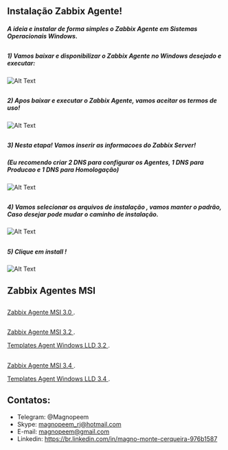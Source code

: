 

##                                      Instalação Zabbix Agente!

##### A ideia e instalar de forma simples o Zabbix Agente em Sistemas Operacionais Windows.


##
##### 1) Vamos baixar e disponibilizar o Zabbix Agente no Windows desejado e executar:


![Alt Text](https://github.com/MagnoMonteCerqueira/Zabbix/blob/master/Zabbix_3.4/src/img/Agente/benvindo.PNG)

##
##### 2) Apos baixar e executar o Zabbix Agente, vamos aceitar os termos de uso!


![Alt Text](https://github.com/MagnoMonteCerqueira/Zabbix/blob/master/Zabbix_3.4/src/img/Agente/termos.PNG)

##
##### 3) Nesta etapa! Vamos inserir as informacoes do Zabbix Server!

##### (Eu recomendo criar 2 DNS para configurar os Agentes, 1 DNS para Producao e 1 DNS para Homologação)


![Alt Text](https://github.com/MagnoMonteCerqueira/Zabbix/blob/master/Zabbix_3.4/src/img/Agente/configuracao.PNG)

##
##### 4) Vamos selecionar os arquivos de instalação , vamos manter o padrão, Caso desejar pode mudar o caminho de instalação.


![Alt Text](https://github.com/MagnoMonteCerqueira/Zabbix/blob/master/Zabbix_3.4/src/img/Agente/selecao.PNG)

##
##### 5) Clique em install !


![Alt Text](https://github.com/MagnoMonteCerqueira/Zabbix/blob/master/Zabbix_3.4/src/img/Agente/install.PNG)

##
## Zabbix Agentes MSI
##

 [Zabbix Agente MSI 3.0 ](https://github.com/MagnoMonteCerqueira/Zabbix/tree/master/Zabbix_3.2/Agents).

##
 [Zabbix Agente MSI 3.2 ](https://github.com/MagnoMonteCerqueira/Zabbix/tree/master/Zabbix_3.2/Agents).
 
  [Templates Agent Windows LLD 3.2 ](https://github.com/MagnoMonteCerqueira/Zabbix/tree/master/Zabbix_3.2/Windows).

##
 [Zabbix Agente MSI 3.4 ](https://github.com/MagnoMonteCerqueira/Zabbix/tree/master/Zabbix_3.4/Agents).
 
 [Templates Agent Windows LLD 3.4 ](https://github.com/MagnoMonteCerqueira/Zabbix/tree/master/Zabbix_3.4/Windows/Agent).

##
## Contatos:


* Telegram: @Magnopeem
* Skype: magnopeem_rj@hotmail.com
* E-mail: magnopeem@gmail.com
* Linkedin: https://br.linkedin.com/in/magno-monte-cerqueira-976b1587
